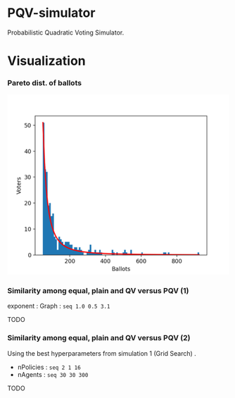 # PQV-simulator
Probabilistic Quadratic Voting Simulator.

# Visualization

### Pareto dist. of ballots

![](./plots/pareto.png)

### Similarity among equal, plain and QV versus PQV (1)

exponent  : Graph : `seq 1.0 0.5 3.1`

TODO

<!--
txWindow  : Graph : `seq 10 10 100` [%]

TODO
-->

### Similarity among equal, plain and QV versus PQV (2)

Using the best hyperparameters from simulation 1 (Grid Search) .

* nPolicies : `seq 2 1 16`
* nAgents   : `seq 30 30 300`

<!--Heatmap-->
TODO
